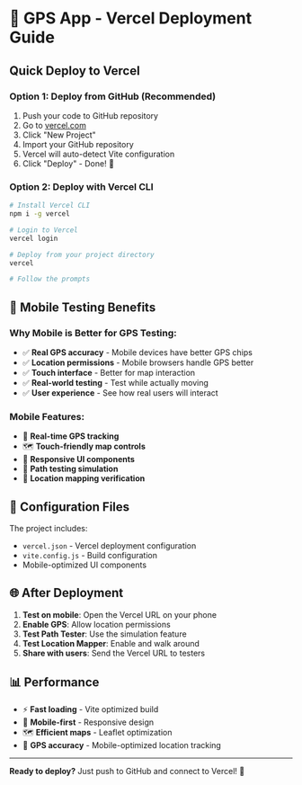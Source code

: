 # 🚀 GPS App - Vercel Deployment Guide

## Quick Deploy to Vercel

### Option 1: Deploy from GitHub (Recommended)
1. Push your code to GitHub repository
2. Go to [vercel.com](https://vercel.com)
3. Click "New Project"
4. Import your GitHub repository
5. Vercel will auto-detect Vite configuration
6. Click "Deploy" - Done! 🎉

### Option 2: Deploy with Vercel CLI
```bash
# Install Vercel CLI
npm i -g vercel

# Login to Vercel
vercel login

# Deploy from your project directory
vercel

# Follow the prompts
```

## 📱 Mobile Testing Benefits

### Why Mobile is Better for GPS Testing:
- ✅ **Real GPS accuracy** - Mobile devices have better GPS chips
- ✅ **Location permissions** - Mobile browsers handle GPS better
- ✅ **Touch interface** - Better for map interaction
- ✅ **Real-world testing** - Test while actually moving
- ✅ **User experience** - See how real users will interact

### Mobile Features:
- 📍 **Real-time GPS tracking**
- 🗺️ **Touch-friendly map controls**
- 📱 **Responsive UI components**
- 🧪 **Path testing simulation**
- 🎯 **Location mapping verification**

## 🔧 Configuration Files

The project includes:
- `vercel.json` - Vercel deployment configuration
- `vite.config.js` - Build configuration
- Mobile-optimized UI components

## 🌐 After Deployment

1. **Test on mobile**: Open the Vercel URL on your phone
2. **Enable GPS**: Allow location permissions
3. **Test Path Tester**: Use the simulation feature
4. **Test Location Mapper**: Enable and walk around
5. **Share with users**: Send the Vercel URL to testers

## 📊 Performance

- ⚡ **Fast loading** - Vite optimized build
- 📱 **Mobile-first** - Responsive design
- 🗺️ **Efficient maps** - Leaflet optimization
- 🎯 **GPS accuracy** - Mobile-optimized location tracking

---

**Ready to deploy?** Just push to GitHub and connect to Vercel! 🚀
